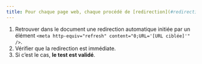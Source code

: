 ```yaml
---
title: Pour chaque page web, chaque procédé de [redirection](#redirection) effectué via une balise `<meta>` est-il immédiat (hors cas particuliers) ?
---
```


1. Retrouver dans le document une redirection automatique initiée par un élément `<meta http-equiv="refresh" content="0;URL='[URL ciblée]'" />`.
2. Vérifier que la redirection est immédiate.
3. Si c’est le cas, **le test est validé**.
